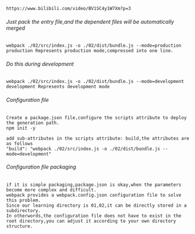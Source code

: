 ```
https://www.bilibili.com/video/BV1SC4y1W7Xm?p=3
```
###### Just pack the entry file,and the dependent files will be automatically merged
```
webpack ./02/src/index.js -o ./02/dist/bundle.js --mode=production
production Represents production mode,compressed into one line.
```

###### Do this during development
```
webpack ./02/src/index.js -o ./02/dist/bundle.js --mode=development
development Represents development mode
```

###### Configuration file
```
Create a package.json file,configure the scripts attribute to deploy the generation path.
npm init -y

add sub-attributes in the scripts attribute: build,the attributes are as follows
"build": "webpack ./02/src/index.js -o ./02/dist/bundle.js --mode=development"
```

###### Configuration file packaging
```
if it is simple packaging,package.json is okay,when the parameters become more complex and difficult.
webpack provides a webpack.config.json configuration file to solve this problem.
Since our learning directory is 01,02,it can be directly stored in a subdirectory.
In otherwords,the configuration file does not have to exist in the root directory,you can adjust it according to your own directory structure.
```
